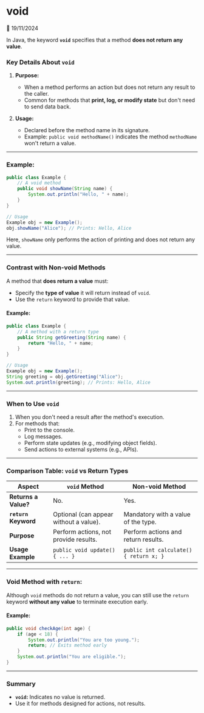 # void

📅 19/11/2024

In Java, the keyword **`void`** specifies that a method **does not return any value**.

### **Key Details About `void`**

1. **Purpose:**  
   - When a method performs an action but does not return any result to the caller.
   - Common for methods that **print, log, or modify state** but don't need to send data back.

2. **Usage:**  
   - Declared before the method name in its signature.
   - Example: `public void methodName()` indicates the method `methodName` won't return a value.

---

### **Example:**

```java
public class Example {
    // A void method
    public void showName(String name) {
        System.out.println("Hello, " + name);
    }
}

// Usage
Example obj = new Example();
obj.showName("Alice"); // Prints: Hello, Alice
```

Here, `showName` only performs the action of printing and does not return any value.

---

### **Contrast with Non-void Methods**

A method that **does return a value** must:
- Specify the **type of value** it will return instead of `void`.
- Use the `return` keyword to provide that value.

#### **Example:**
```java
public class Example {
    // A method with a return type
    public String getGreeting(String name) {
        return "Hello, " + name;
    }
}

// Usage
Example obj = new Example();
String greeting = obj.getGreeting("Alice");
System.out.println(greeting); // Prints: Hello, Alice
```

---

### **When to Use `void`**

1. When you don't need a result after the method's execution.
2. For methods that:
   - Print to the console.
   - Log messages.
   - Perform state updates (e.g., modifying object fields).
   - Send actions to external systems (e.g., APIs).

---

### **Comparison Table: `void` vs Return Types**

| **Aspect**           | **`void` Method**                      | **Non-void Method**                  |
|-----------------------|----------------------------------------|---------------------------------------|
| **Returns a Value?**  | No.                                   | Yes.                                 |
| **`return` Keyword**  | Optional (can appear without a value).| Mandatory with a value of the type.  |
| **Purpose**           | Perform actions, not provide results. | Perform actions and return results.  |
| **Usage Example**     | `public void update() { ... }`        | `public int calculate() { return x; }` |

---

### **Void Method with `return`:**

Although `void` methods do not return a value, you can still use the `return` keyword **without any value** to terminate execution early.

#### **Example:**
```java
public void checkAge(int age) {
    if (age < 18) {
        System.out.println("You are too young.");
        return; // Exits method early
    }
    System.out.println("You are eligible.");
}
```

---

### Summary

- **`void`:** Indicates no value is returned.
- Use it for methods designed for actions, not results.